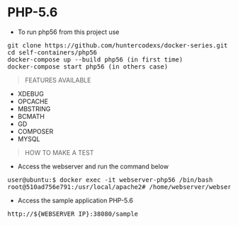 # PHP-5.6

- To run php56 from this project use

<pre>
git clone https://github.com/huntercodexs/docker-series.git .
cd self-containers/php56
docker-compose up --build php56 (in first time)
docker-compose start php56 (in others case)
</pre>

> FEATURES AVAILABLE

- XDEBUG
- OPCACHE
- MBSTRING
- BCMATH
- GD
- COMPOSER
- MYSQL

> HOW TO MAKE A TEST

- Access the webserver and run the command below

<pre>
user@ubuntu:$ docker exec -it webserver-php56 /bin/bash
root@510ad756e791:/usr/local/apache2# /home/webserver/webserver.sh restart
</pre>

- Access the sample application PHP-5.6

<pre>
http://${WEBSERVER_IP}:38080/sample
</pre>
